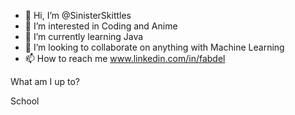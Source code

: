 - 👋 Hi, I’m @SinisterSkittles
- 👀 I’m interested in Coding and Anime
- 🌱 I’m currently learning Java
- 💞️ I’m looking to collaborate on anything with Machine Learning
- 📫 How to reach me www.linkedin.com/in/fabdel

What am I up to?

School
        
